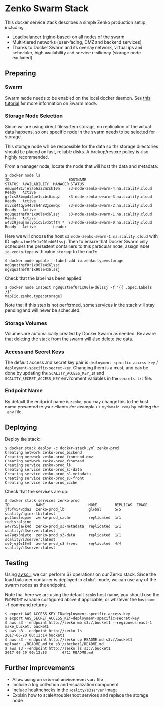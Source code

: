 # Zenko Swarm Stack

This docker service stack describes a simple Zenko production setup, including:

* Load balancer (nginx-based) on all nodes of the swarm
* Multi-tiered networks (user-facing, DMZ and backend services)
* Thanks to Docker Swarm and its overlay network, virtual ips and scheduler,
  high availability and service resiliency (storage node excluded).

## Preparing

### Swarm

Swarm mode needs to be enabled on the local docker daemon. See
[this tutorial](https://docs.docker.com/engine/swarm/swarm-tutorial/)
for more information on Swarm mode.

### Storage Node Selection

Since we are using direct filesystem storage, no replication of the actual data
happens, so one specific node in the swarm needs to be selected for storage.

This storage node will be responsible for the data so the storage directories
should be placed on fast, reliable disks. A backup/restore policy is also highly
recommended.

From a manager node, locate the node that will host the data and metadata:

```shell
$ docker node ls
ID                           HOSTNAME                                STATUS  AVAILABILITY  MANAGER STATUS
emuws4813jejap6a22n2sk10n    s3-node-zenko-swarm-4.na.scality.cloud  Ready   Active
gz2cs88bmpdi4pe1scbs6iqqz    s3-node-zenko-swarm-3.na.scality.cloud  Ready   Active
n5vcd4tqyo443sh4n82gcewqx    s3-node-zenko-swarm-2.na.scality.cloud  Ready   Active
ng8quztnef0r1x90le4d6lssj    s3-node-zenko-swarm-1.na.scality.cloud  Ready   Active
w43z9jeujmolyoic5ivd5tft4 *  s3-node-zenko-swarm-0.na.scality.cloud  Ready   Active        Leader
```

Here we will choose the host `s3-node-zenko-swarm-1.na.scality.cloud` with ID
`ng8quztnef0r1x90le4d6lssj`. Then to ensure that Docker Swarm only schedules the
persistent containers to this particular node, assign label `io.zenko.type` with
value `storage` to the node:

```shell
$ docker node update --label-add io.zenko.type=storage ng8quztnef0r1x90le4d6lssj
ng8quztnef0r1x90le4d6lssj
```

Check that the label has been applied:

```shell
$ docker node inspect ng8quztnef0r1x90le4d6lssj -f '{{ .Spec.Labels }}'
map[io.zenko.type:storage]
```

Note that if this step is not performed, some services in the stack will stay
pending and will never be scheduled.

### Storage Volumes

Volumes are automatically created by Docker Swarm as needed. Be aware that
deleting the stack from the swarm will also delete the data.

### Access and Secret Keys

The default access and secret key pair is `deployment-specific-access-key` /
`deployment-specific-secret-key`. Changing them is a must, and can be done by
updating the `SCALITY_ACCESS_KEY_ID` and `SCALITY_SECRET_ACCESS_KEY` environment
variables in the `secrets.txt` file.

### Endpoint Name

By default the endpoint name is `zenko`, you may change this to the host name
presented to your clients (for example `s3.mydomain.com`) by editing the `.env`
file.

## Deploying

Deploy the stack:

```shell
$ docker stack deploy -c docker-stack.yml zenko-prod
Creating network zenko-prod_backend
Creating network zenko-prod_frontend-dmz
Creating network zenko-prod_frontend
Creating service zenko-prod_lb
Creating service zenko-prod_s3-data
Creating service zenko-prod_s3-metadata
Creating service zenko-prod_s3-front
Creating service zenko-prod_cache
```

Check that the services are up:

```shell
$ docker stack services zenko-prod
ID            NAME                    MODE        REPLICAS  IMAGE
jf5fv54vqda2  zenko-prod_lb           global      5/5       scality/nginx-lb:latest
pc23nsleqpme  zenko-prod_cache        replicated  1/1       redis:alpine
w47r55ja7k4d  zenko-prod_s3-metadata  replicated  1/1       scality/s3server:latest
wa7aqx3n1ytq  zenko-prod_s3-data      replicated  1/1       scality/s3server:latest
wo0jej0s18m8  zenko-prod_s3-front     replicated  4/4       scality/s3server:latest
```

## Testing

Using [awscli](https://aws.amazon.com/cli/), we can perform S3 operations
on our Zenko stack. Since the load balancer container is deployed in `global`
mode, we can use any of the swarm nodes as the endpoint.

Note that here we are using the default `zenko` host name, you should use
the `ENDPOINT` variable configured above if applicable, or whatever the
`hostname -f` command returns.

```shell
$ export AWS_ACCESS_KEY_ID=deployment-specific-access-key
$ export AWS_SECRET_ACCESS_KEY=deployment-specific-secret-key
$ aws s3 --endpoint http://zenko mb s3://bucket1 --region=us-east-1
make_bucket: bucket1
$ aws s3 --endpoint http://zenko ls
2017-06-20 00:12:14 bucket1
$ aws s3 --endpoint http://zenko cp README.md s3://bucket1
upload: ./README.md to s3://bucket1/README.md
$ aws s3 --endpoint http://zenko ls s3://bucket1
2017-06-20 00:12:53       6712 README.md
```

## Further improvements

* Allow using an external environment vars file
* Include a log collection and visualization component
* Include healthchecks in the `scality/s3server` image
* Explain how to scale/troubleshoot services and replace the storage node
